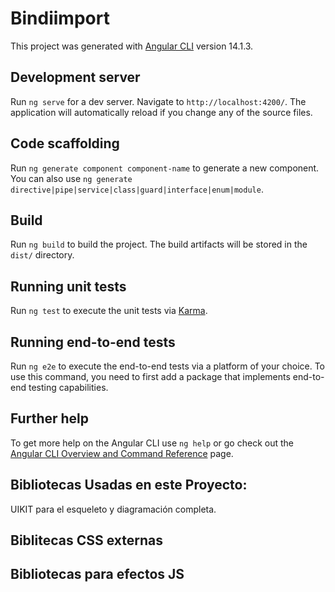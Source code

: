 # Bindiimport
This project was generated with [Angular CLI](https://github.com/angular/angular-cli) version 14.1.3.

## Development server
Run `ng serve` for a dev server. Navigate to `http://localhost:4200/`. The application will automatically reload if you change any of the source files.

## Code scaffolding
Run `ng generate component component-name` to generate a new component. You can also use `ng generate directive|pipe|service|class|guard|interface|enum|module`.

## Build
Run `ng build` to build the project. The build artifacts will be stored in the `dist/` directory.

## Running unit tests
Run `ng test` to execute the unit tests via [Karma](https://karma-runner.github.io).

## Running end-to-end tests
Run `ng e2e` to execute the end-to-end tests via a platform of your choice. To use this command, you need to first add a package that implements end-to-end testing capabilities.

## Further help
To get more help on the Angular CLI use `ng help` or go check out the [Angular CLI Overview and Command Reference](https://angular.io/cli) page.


## Bibliotecas Usadas en este Proyecto:
UIKIT para el esqueleto y diagramación completa.


## Biblitecas CSS externas


## Bibliotecas para efectos JS

